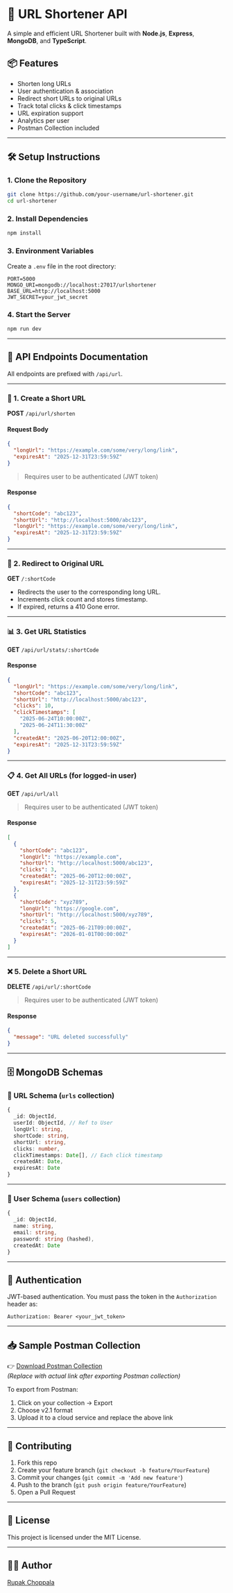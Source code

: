 # 🔗 URL Shortener API

A simple and efficient URL Shortener built with **Node.js**, **Express**, **MongoDB**, and **TypeScript**.

## 📦 Features

- Shorten long URLs
- User authentication & association
- Redirect short URLs to original URLs
- Track total clicks & click timestamps
- URL expiration support
- Analytics per user
- Postman Collection included

---

## 🛠️ Setup Instructions

### 1. Clone the Repository

```bash
git clone https://github.com/your-username/url-shortener.git
cd url-shortener
```

### 2. Install Dependencies

```bash
npm install
```

### 3. Environment Variables

Create a `.env` file in the root directory:

```env
PORT=5000
MONGO_URI=mongodb://localhost:27017/urlshortener
BASE_URL=http://localhost:5000
JWT_SECRET=your_jwt_secret
```

### 4. Start the Server

```bash
npm run dev
```

---

## 🧪 API Endpoints Documentation

All endpoints are prefixed with `/api/url`.

---

### 📌 1. Create a Short URL

**POST** `/api/url/shorten`

#### Request Body

```json
{
  "longUrl": "https://example.com/some/very/long/link",
  "expiresAt": "2025-12-31T23:59:59Z"
}
```

> Requires user to be authenticated (JWT token)

#### Response

```json
{
  "shortCode": "abc123",
  "shortUrl": "http://localhost:5000/abc123",
  "longUrl": "https://example.com/some/very/long/link",
  "expiresAt": "2025-12-31T23:59:59Z"
}
```

---

### 🔗 2. Redirect to Original URL

**GET** `/:shortCode`

- Redirects the user to the corresponding long URL.
- Increments click count and stores timestamp.
- If expired, returns a 410 Gone error.

---

### 📊 3. Get URL Statistics

**GET** `/api/url/stats/:shortCode`

#### Response

```json
{
  "longUrl": "https://example.com/some/very/long/link",
  "shortCode": "abc123",
  "shortUrl": "http://localhost:5000/abc123",
  "clicks": 10,
  "clickTimestamps": [
    "2025-06-24T10:00:00Z",
    "2025-06-24T11:30:00Z"
  ],
  "createdAt": "2025-06-20T12:00:00Z",
  "expiresAt": "2025-12-31T23:59:59Z"
}
```

---

### 📋 4. Get All URLs (for logged-in user)

**GET** `/api/url/all`

> Requires user to be authenticated (JWT token)

#### Response

```json
[
  {
    "shortCode": "abc123",
    "longUrl": "https://example.com",
    "shortUrl": "http://localhost:5000/abc123",
    "clicks": 3,
    "createdAt": "2025-06-20T12:00:00Z",
    "expiresAt": "2025-12-31T23:59:59Z"
  },
  {
    "shortCode": "xyz789",
    "longUrl": "https://google.com",
    "shortUrl": "http://localhost:5000/xyz789",
    "clicks": 5,
    "createdAt": "2025-06-21T09:00:00Z",
    "expiresAt": "2026-01-01T00:00:00Z"
  }
]
```

---

### ❌ 5. Delete a Short URL

**DELETE** `/api/url/:shortCode`

> Requires user to be authenticated (JWT token)

#### Response

```json
{
  "message": "URL deleted successfully"
}
```

---

## 🗄️ MongoDB Schemas

### 📁 URL Schema (`urls` collection)

```ts
{
  _id: ObjectId,
  userId: ObjectId, // Ref to User
  longUrl: string,
  shortCode: string,
  shortUrl: string,
  clicks: number,
  clickTimestamps: Date[], // Each click timestamp
  createdAt: Date,
  expiresAt: Date
}
```

---

### 👤 User Schema (`users` collection)

```ts
{
  _id: ObjectId,
  name: string,
  email: string,
  password: string (hashed),
  createdAt: Date
}
```

---

## 🔐 Authentication

JWT-based authentication. You must pass the token in the `Authorization` header as:

```
Authorization: Bearer <your_jwt_token>
```

---

## 📥 Sample Postman Collection

👉 [Download Postman Collection](https://api.postman.com/collections/40352352-378bf140-0ce2-448d-827b-1da0b0f6fe23?access_key=PMAT-01JYGD334W9MTXS0EE4GGW94A6)  
*(Replace with actual link after exporting Postman collection)*

To export from Postman:
1. Click on your collection → Export
2. Choose v2.1 format
3. Upload it to a cloud service and replace the above link

---

## 🙌 Contributing

1. Fork this repo
2. Create your feature branch (`git checkout -b feature/YourFeature`)
3. Commit your changes (`git commit -m 'Add new feature'`)
4. Push to the branch (`git push origin feature/YourFeature`)
5. Open a Pull Request

---

## 📃 License

This project is licensed under the MIT License.

---

## 👨‍💻 Author

[Rupak Choppala](https://github.com/rupakchoppala)

